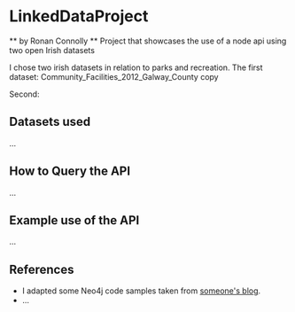 # LinkedDataProject
** by Ronan Connolly **
Project that showcases the use of a node api using two open Irish datasets 

I chose two irish datasets in relation to parks and recreation.
The first dataset:
Community_Facilities_2012_Galway_County copy

Second:

## Datasets used
...
## How to Query the API
...
## Example use of the API
...
## References
- I adapted some Neo4j code samples taken from [someone's blog](http://blog.url).
- ...
